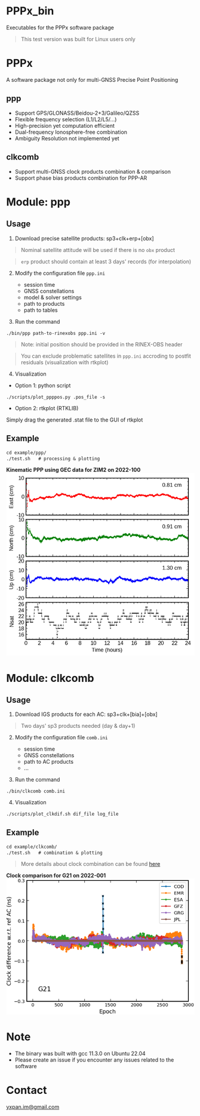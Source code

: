 # PPPx_bin

Executables for the PPPx software package

> This test version was built for Linux users only

# PPPx

A software package not only for multi-GNSS Precise Point Positioning

## ppp
- Support GPS/GLONASS/Beidou-2+3/Galileo/QZSS
- Flexible frequency selection (L1/L2/L5/...)
- High-precision yet computation efficient
- Dual-frequency Ionosphere-free combination
- Ambiguity Resolution not implemented yet

## clkcomb
- Support multi-GNSS clock products combination & comparison
- Support phase bias products combination for PPP-AR

# Module: ppp

## Usage

1. Download precise satellite products: sp3+clk+erp+[obx]

> Nominal satellite attitude will be used if there is no `obx` product

> `erp` product should contain at least 3 days' records (for interpolation)

2. Modify the configuration file `ppp.ini`
    - session time
    - GNSS constellations
    - model & solver settings
    - path to products
    - path to tables

3. Run the command

```
./bin/ppp path-to-rinexobs ppp.ini -v
```

> Note: initial position should be provided in the RINEX-OBS header

> You can exclude problematic satellites in `ppp.ini` accroding to postfit residuals (visualization with rtkplot)

4. Visualization

- Option 1: python script

```
./scripts/plot_ppppos.py .pos_file -s
```

- Option 2: rtkplot (RTKLIB)

Simply drag the generated .stat file to the GUI of rtkplot

## Example

```
cd example/ppp/
./test.sh   # processing & plotting
```

**Kinematic PPP using GEC data for ZIM2 on 2022-100**
![Kinematic PPP using GEC data for ZIM2 on 2022-100 ](example/ppp/ZIM200CHE_R_20221000000_01D_30S_MO.png)

# Module: clkcomb

## Usage

1. Download IGS products for each AC: sp3+clk+[bia]+[obx]

> Two days' sp3 products needed (day & day+1)

2. Modify the configuration file `comb.ini`
    - session time
    - GNSS constellations
    - path to AC products
    - ...

3. Run the command

```
./bin/clkcomb comb.ini
```

4. Visualization

```
./scripts/plot_clkdif.sh dif_file log_file
```

## Example

```
cd example/clkcomb/
./test.sh   # combination & plotting
```

> More details about clock combination can be found [here](https://kns.cnki.net/kcms2/article/abstract?v=3uoqIhG8C475KOm_zrgu4lQARvep2SAkueNJRSNVX-zc5TVHKmDNkiyKUgpBK9S_sCjqwb0zPysJ1gG-vf0zC0an8zTeSCpr&uniplatform=NZKPT&src=copy)

**Clock comparison for G21 on 2022-001**
![Clock comparison for G21 on 2022-001](example/clkcomb/G21.png)

# Note

- The binary was built with gcc 11.3.0 on Ubuntu 22.04
- Please create an issue if you encounter any issues related to the software

# Contact

yxpan.im@gmail.com
